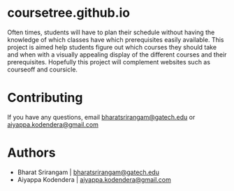 # coursetree.github.io

  Often times, students will have to plan their schedule without having the knowledge of which classes have which prerequisites easily available. This project is aimed help students figure out which courses they should take and when with a visually appealing display of the different courses and their prerequisites. Hopefully this project will complement websites such as courseoff and coursicle.

# Contributing
If you have any questions, email 
bharatsrirangam@gatech.edu or aiyappa.kodendera@gmail.com

# Authors 
* Bharat Srirangam | bharatsrirangam@gatech.edu
* Aiyappa Kodendera | aiyappa.kodendera@gmail.com
